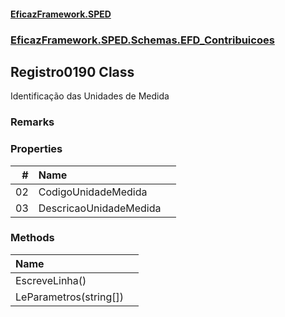 #### [EficazFramework.SPED](EficazFrameworkSPED.md 'EficazFramework SPED')
### [EficazFramework.SPED.Schemas.EFD_Contribuicoes](EficazFramework.SPED.Schemas.EFD_Contribuicoes.md 'EficazFramework.SPED.Schemas.EFD_Contribuicoes')

## Registro0190 Class

Identificação das Unidades de Medida

### Remarks
### Properties

| # | Name | |
| ---: | :--- | :--- |
| 02 | CodigoUnidadeMedida |  |
| 03 | DescricaoUnidadeMedida |  |
### Methods

| Name | |
| :--- | :--- |
| EscreveLinha() |  |
| LeParametros(string[]) |  |

